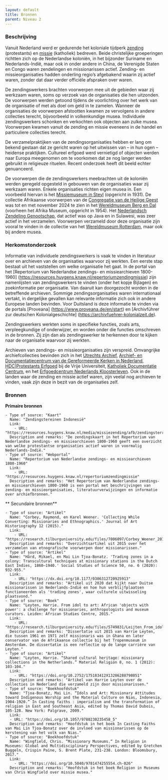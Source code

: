 ```yaml
---
layout: default
title: Bronnen
parent: Niveau 2
---
```

### Beschrijving
    
Vanuit Nederland werd er gedurende het koloniale tijdperk [zending](https://data.indischherinneringscentrum.nl/ied/104099) (protestants) en [missie](https://hdl.handle.net/20.500.11840/termmaster25128) (katholiek) bedreven. Beide christelijke groeperingen richtten zich op de Nederlandse koloniën, in het bijzonder Suriname en Nederlands-Indië, maar ook in onder andere in China, de Verenigde Staten en Congo waren zendelingen en missionarissen actief. Zending- en missieorganisaties hadden onderling regio’s afgebakend waarin zij actief waren, zonder dat daar verder officiële afspraken over waren. 
    
De zendingswerkers brachten voorwerpen mee uit de gebieden waar zij werkzaam waren, soms op verzoek van de organisaties die hen uitzonden. De voorwerpen werden getoond tijdens de voorlichting over het werk van de organisatie of met als doel om geld in te zamelen. Wanneer de organisaties de voorwerpen afstootten kwamen ze vervolgens in andere collecties terecht, bijvoorbeeld in volkenkundige musea. Individuele zendingswerkers schonken en verkochten ook objecten aan zulke musea. Voorwerpen kwamen vanuit de zending en missie eveneens in de handel en particuliere collecties terecht.
    
De verzamelpraktijken van de zendingsorganisaties hebben er lang om bekend gestaan dat ze gericht waren op het uitwissen van – in hun ogen – heidense praktijken. Cultureel erfgoed werd vernietigd of objecten werden naar Europa meegenomen om te voorkomen dat ze nog langer werden gebruikt in religieuze rituelen. Recent onderzoek heeft dit beeld echter genuanceerd.
    
De voorwerpen die de zendingswerkers meebrachten uit de koloniën werden geregeld opgesteld in gebouwen van de organisaties waar zij werkzaam waren. Enkele organisaties richten eigen musea in. Een voorbeeld hiervan is het [Missiemuseum in Steyl](https://www.wikidata.org/entity/Q2534749) (opgericht in 1931). De collectie Afrikaanse voorwerpen van de [Congregatie van de Heilige Geest](https://www.wikidata.org/entity/Q687562) was tot en met november 2024 te zien in het [Wereldmuseum Berg en Dal](https://www.wikidata.org/entity/Q2470853) (voorheen het Afrika Museum, opgericht in 1954). Het [Nederlandsch Zendeling Genootschap](https://www.wikidata.org/entity/Q1946670), dat actief was op Java en in Sulawesi, was zeer actief in het verzamelen. Voorwerpen verzameld door deze organisatie zijn vooral te vinden in de collectie van het [Wereldmuseum Rotterdam](https://www.wikidata.org/entity/Q2042754), maar ook bij andere musea.
    
### Herkomstonderzoek
    
Informatie van individuele zendingswerkers is vaak te vinden in literatuur over en archieven van de organisaties waarvoor zij werkten. Een eerste stap bestaat uit het vaststellen om welke organisatie het gaat. In de portal van het [Repertorium van Nederlandse zendings- en missiearchieven 1800-1960] (https://resources.huygens.knaw.nl/repertoriumzendingmissie) zijn namenlijsten van zendingswerkers te vinden (onder het kopje Bijlagen) en zoekinformatie per organisatie. Van daaruit kan doorgezocht worden in de betreffende archieven. Sommige zendingsorganisaties waren internationaal vertakt, in dergelijke gevallen kan relevante informatie zich ook in andere Europese landen bevinden. Voor Duitsland is deze informatie te vinden via de portals [Proveana] (https://www.proveana.de/en/start) en [Archivführer zur deutschen Kolonialgeschichte] (https://archivfuehrer-kolonialzeit.de).
    
Zendingswerkers werkten soms in specifieke functies, zoals arts, verpleegkundige of onderwijzer, en worden onder die functies omschreven in de bronnen. Zij zijn dan als zendingswerker te herkennen door te kijken naar de organisatie waarvoor zij werkten.
    
Archieven van zendings- en missieorganisaties zijn verspreid. Omvangrijke archiefcollecties bevinden zich in het [Utrechts Archief](https://hetutrechtsarchief.nl/), [Archief- en Documentatiecentrum van de Gereformeerde Kerken in Nederland](https://adckampen.nl/), [HDC|Protestants Erfgoed](https://vu.nl/nl/over-de-vu/diensten/universiteitsbibliotheek/meer-over/collectie-hdc-protestants-erfgoed) bij de Vrije Universiteit, [Katholiek Documentatie Centrum](https://www.ru.nl/kdc/), en het [Erfgoedcentrum Nederlands Kloosterleven](https://erfgoedkloosterleven.nl/). Ook in de landen waar de zending en missie actief waren, zijn veelal nog archieven te vinden, vaak zijn deze in bezit van de organisaties zelf.

### Bronnen
**Primaire bronnen**
```
- Type of source: "Kaart"
  Name: "Zendingstereinen Indonesië"
  Link: 
    - URL: "https://resources.huygens.knaw.nl/media/missiezending/afb/zendingsterreinenindonesie.jpg"
  Description and remarks: "De zendingskaart in het Repertorium van Nederlandse zendings- en missiearchieven 1800-1960 geeft een overzicht van welke protestantse organisaties actief waren in voormalig Nederlands-Indië."
- Type of source: "Webportal"
  Name: "Repertorium van Nederlandse zendings- en missiearchieven 1800-1960"
  Link: 
    - URL: "https://resources.huygens.knaw.nl/repertoriumzendingmissie"
  Description and remarks: "Het Repertorium van Nederlandse zendings- en missiearchieven 1800-1960 is een portal met beschrijvingen van zending- en missieorganisaties, literatuurverwijzingen en informatie over archiefbronnen."
```
** Secundaire bronnen**
```
- Type of source: "Artikel"
  Name: "Corbey, Raymond, en Karel Weener. 'Collecting While Converting: Missionaries and Ethnographics.' Journal of Art Historiography 12 (2015)."
  Link: 
    - URL: "https://research.tilburguniversity.edu/files/7806097/Corbey_Weener_2015.pdf"
  Description and remarks: "Overzichtsartikel uit 2015 over het verzamelen van etnografische voorwerpen door missionarissen."
- Type of source: "Artikel"
  Name: "Hård, Mikael, en Mai Lin Tjoa-Bonatz. 'Trading zones in a colony: Transcultural techniques at missionary stations in the Dutch East Indies, 1860–1940.' Social Studies of Science 50, no. 6 (2020): 932-955."
  Link: 
    - URL: "https://dx.doi.org/10.1177/0306312720925913"
  Description and remarks: "Artikel uit 2020 dat kijkt naar Duitse missionarissen in Nederlands-Indië en hoe hun verblijfplaatsen functioneerden als 'trading zones', waar culturele uitwisseling plaatsvond."
- Type of source: "Boek"
  Name: "Leyten, Harrie. From idol to art: African 'objects with power': a challenge for missionaries, anthropologists and museum curators. Leiden: African Studies Centre, 2015."
  Link: 
    - URL: "https://research.tilburguniversity.edu/files/5749831/Leijten_From_idol_15_04_2015.pdf"
  Description and remarks: "Dissertatie uit 2015 van Harrie Leyten, die tussen 1961 en 1971 zelf missionaris was in Ghana en later conservator van de Afrikaanse collectie bij het Tropenmuseum in Amsterdam. De dissertatie is een reflectie op de lange carrière van Leyten."
- Type of source: "Artikel"
  Name: "Leyten, Harrie. “Shared cultural heritage: missionary collections in the Netherlands.” Material Religion 8, no. 1 (2012): 103-104."
  Link: 
    - URL: "https://doi.org/10.2752/175183412X13286288798051"
  Description and remarks: "Artikel van Harrie Leyten over de collecties in Nederland die verzameld zijn door missionarissen."
- Type of source: "Boekhoofdstuk"
  Name: "Tjoa-Bonatz, Mai Lin. “Idols and Art: Missionary Attitudes toward Indigenous Worship and the Material Culture on Nias, Indonesia, 1904-1920.” In Casting faiths : imperialism and the transformation of religion in East and Southeast Asia, edited by Thomas David Dubois, 105-128. New York: Palgrave, 2009."
  Link: 
  - URL: "https://doi.org/10.1057/9780230235458_5"
  Description and remarks: "Hoofdstuk in het boek In Casting Faiths van Mai Lin Tjoa-Bonatz over de invloed van missionarissen op de kerstening van het volk van Nias."
- Type of source: "Boekhoofdstuk"
  Name: "Wingfield, Chris. “Missionary Museums.“ In Religion in Museums: Global and Multidisciplinary Perspectives, edited by Gretchen Buggeln, Crispin Paine, S. Brent Plate, 231-238. London: Bloomsbury, 2017."
  Link: 
    - URL: "https://doi.org/10.5040/9781474255554.ch-026"
  Description and remarks: "Hoofdstuk in het boek Religion in Museums van Chris Wingfield over missie musea."
```
